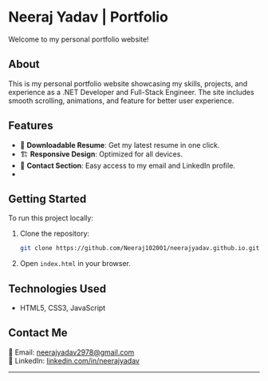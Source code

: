 # Neeraj Yadav | Portfolio

Welcome to my personal portfolio website! 

##  About
This is my personal portfolio website showcasing my skills, projects, and experience as a .NET Developer and Full-Stack Engineer. The site includes smooth scrolling, animations, and  feature for better user experience.

##  Features
- 📄 **Downloadable Resume**: Get my latest resume in one click.
- 🏗️ **Responsive Design**: Optimized for all devices.
- 📩 **Contact Section**: Easy access to my email and LinkedIn profile.
- 
##  Getting Started
To run this project locally:
1. Clone the repository:
   ```bash
   git clone https://github.com/Neeraj102001/neerajyadav.github.io.git
   ```
2. Open `index.html` in your browser.

##  Technologies Used
- HTML5, CSS3, JavaScript


##  Contact Me
📧 Email: [neerajyadav2978@gmail.com](mailto:neerajyadav2978@gmail.com)  
🔗 LinkedIn: [linkedin.com/in/neerajyadav](https://linkedin.com/in/neerajyadav)

---

